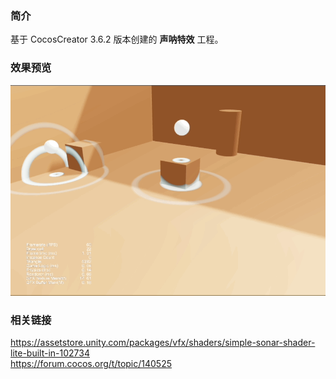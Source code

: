 ### 简介
基于 CocosCreator 3.6.2 版本创建的 **声呐特效** 工程。

### 效果预览
![image](../../../gif/202211/2022110802.gif)

### 相关链接 
https://assetstore.unity.com/packages/vfx/shaders/simple-sonar-shader-lite-built-in-102734      
https://forum.cocos.org/t/topic/140525